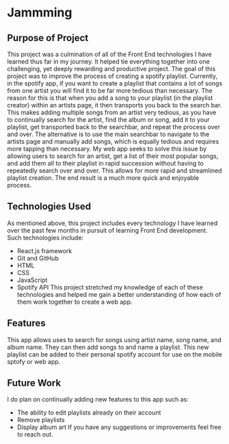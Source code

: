 # Jammming

## Purpose of Project

This project was a culmination of all of the Front End technologies I have learned thus far in my journey. It helped tie everything together into one challenging, yet deeply rewarding and productive project. The goal of this project was to improve the process of creating a spotify playlist. Currently, in the spotify app, if you want to create a playlist that contains a lot of songs from one artist you will find it to be far more tedious than necessary. The reason for this is that when you add a song to your playlist (in the playlist creator) within an artists page, it then transports you back to the search bar. This makes adding multiple songs from an artist very tedious, as you have to continually search for the artist, find the album or song, add it to your playlist, get transported back to the searchbar, and repeat the process over and over. The alternative is to use the main searchbar to navigate to the artists page and manually add songs, which is equally tedious and requires more tapping than necessary. My web app seeks to solve this issue by allowing users to search for an artist, get a list of their most popular songs, and add them all to their playlist in rapid succession without having to repeatedly search over and over. This allows for more rapid and streamlined playlist creation. The end result is a much more quick and enjoyable process. 

## Technologies Used

As mentioned above, this project includes every technology I have learned over the past few months in pursuit of learning Front End development. Such technologies include:
- React.js framework
- Git and GitHub
- HTML
- CSS
- JavaScript
- Spotify API
This project stretched my knowledge of each of these technologies and helped me gain a better understanding of how each of them work together to create a web app.

## Features

This app allows uses to search for songs using artist name, song name, and album name. They can then add songs to and name a playlist. This new playlist can be added to their personal spotify account for use on the mobile sptofy or web app.

## Future Work

I do plan on continually adding new features to this app such as:
- The ability to edit playlists already on their account
- Remove playlists
- Display album art
If you have any suggestions or improvements feel free to reach out.